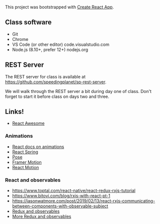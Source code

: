 This project was bootstrapped with [Create React App](https://github.com/facebook/create-react-app).

## Class software

- Git
- Chrome
- VS Code (or other editor) code.visualstudio.com
- Node.js (8.10+, prefer 12+) nodejs.org

## REST Server

The REST server for class is available at https://github.com/speedingplanet/sp-rest-server.

We will walk through the REST server a bit during day one of class. Don't forget to start it before class on days two and three.

## Links!

- [React Awesome](https://github.com/enaqx/awesome-react)

### Animations

- [React docs on animations](https://reactjs.org/docs/animation.html)
- [React Spring](https://www.react-spring.io/)
- [Pose](https://popmotion.io/pose/)
- [Framer Motion](https://www.framer.com/motion/)
- [React Motion](https://github.com/chenglou/react-motion)

### React and observables

- https://www.toptal.com/react-native/react-redux-rxjs-tutorial
- https://www.bitovi.com/blog/rxjs-with-react-pt-1
- https://jasonwatmore.com/post/2019/02/13/react-rxjs-communicating-between-components-with-observable-subject
- [Redux and observables](https://redux-observable.js.org/)
- [More Redux and observables](https://blog.betomorrow.com/replacing-redux-with-observables-and-react-hooks-acdbbaf5ba80)
